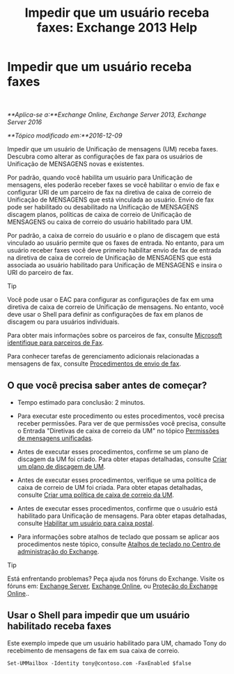 ﻿---
title: 'Impedir que um usuário receba faxes: Exchange 2013 Help'
TOCTitle: Impedir que um usuário receba faxes
ms:assetid: b5d022b9-043a-4324-87fb-074d5e2c2ca3
ms:mtpsurl: https://technet.microsoft.com/pt-br/library/Bb201722(v=EXCHG.150)
ms:contentKeyID: 52058487
ms.date: 05/22/2018
mtps_version: v=EXCHG.150
ms.translationtype: MT
---

# Impedir que um usuário receba faxes

 

_**Aplica-se a:**Exchange Online, Exchange Server 2013, Exchange Server 2016_

_**Tópico modificado em:**2016-12-09_

Impedir que um usuário de Unificação de mensagens (UM) receba faxes. Descubra como alterar as configurações de fax para os usuários de Unificação de MENSAGENS novas e existentes.

Por padrão, quando você habilita um usuário para Unificação de mensagens, eles poderão receber faxes se você habilitar o envio de fax e configurar URI de um parceiro de fax na diretiva de caixa de correio de Unificação de MENSAGENS que está vinculada ao usuário. Envio de fax pode ser habilitado ou desabilitado na Unificação de MENSAGENS discagem planos, políticas de caixa de correio de Unificação de MENSAGENS ou caixa de correio do usuário habilitado para UM.

Por padrão, a caixa de correio do usuário e o plano de discagem que está vinculado ao usuário permite que os faxes de entrada. No entanto, para um usuário receber faxes você deve primeiro habilitar envio de fax de entrada na diretiva de caixa de correio de Unificação de MENSAGENS que está associada ao usuário habilitado para Unificação de MENSAGENS e insira o URI do parceiro de fax.


> [!TIP]
> Você pode usar o EAC para configurar as configurações de fax em uma diretiva de caixa de correio de Unificação de mensagens. No entanto, você deve usar o Shell para definir as configurações de fax em planos de discagem ou para usuários individuais.



Para obter mais informações sobre os parceiros de fax, consulte [Microsoft identifique para parceiros de Fax](https://go.microsoft.com/fwlink/?linkid=190238).

Para conhecer tarefas de gerenciamento adicionais relacionadas a mensagens de fax, consulte [Procedimentos de envio de fax](faxing-procedures-exchange-2013-help.md).

## O que você precisa saber antes de começar?

  - Tempo estimado para conclusão: 2 minutos.

  - Para executar este procedimento ou estes procedimentos, você precisa receber permissões. Para ver de que permissões você precisa, consulte o Entrada "Diretivas de caixa de correio da UM" no tópico [Permissões de mensagens unificadas](unified-messaging-permissions-exchange-2013-help.md).

  - Antes de executar esses procedimentos, confirme se um plano de discagem da UM foi criado. Para obter etapas detalhadas, consulte [Criar um plano de discagem de UM](create-a-um-dial-plan-exchange-2013-help.md).

  - Antes de executar esses procedimentos, verifique se uma política de caixa de correio de UM foi criada. Para obter etapas detalhadas, consulte [Criar uma política de caixa de correio da UM](create-a-um-mailbox-policy-exchange-2013-help.md).

  - Antes de executar esses procedimentos, confirme que o usuário está habilitado para Unificação de mensagens. Para obter etapas detalhadas, consulte [Habilitar um usuário para caixa postal](enable-a-user-for-voice-mail-exchange-2013-help.md).

  - Para informações sobre atalhos de teclado que possam se aplicar aos procedimentos neste tópico, consulte [Atalhos de teclado no Centro de administração do Exchange](keyboard-shortcuts-in-the-exchange-admin-center-exchange-online-protection-help.md).


> [!TIP]
> Está enfrentando problemas? Peça ajuda nos fóruns do Exchange. Visite os fóruns em: <A href="https://go.microsoft.com/fwlink/p/?linkid=60612">Exchange Server</A>, <A href="https://go.microsoft.com/fwlink/p/?linkid=267542">Exchange Online</A>, ou <A href="https://go.microsoft.com/fwlink/p/?linkid=285351">Proteção do Exchange Online</A>..



## Usar o Shell para impedir que um usuário habilitado receba faxes

Este exemplo impede que um usuário habilitado para UM, chamado Tony do recebimento de mensagens de fax em sua caixa de correio.

    Set-UMMailbox -Identity tony@contoso.com -FaxEnabled $false

